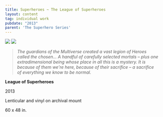 ```yaml
---
title: Superheroes ~ The League of Superheroes
layout: content
tag: individual work
pubdate: "2013"
parent: 'The Superhero Series'
---
```


![](assets/img/superhero-series-013_the-league-for-print-original-with-text.jpg)
![](assets/img/superhero-series-013_the-league-for-print-painted-with-text.jpg)

> *The guardians of the Multiverse created a vast legion of Heroes called the chosen... A handful of carefully selected mortals –  plus one extradimensional being whose place in all this is a mystery. It is because of them we're here, because of their sacrifice –  a sacrifice of everything we know to be normal.*


**League of Superheroes**

2013

Lenticular and vinyl on archival mount

60 x 48 in.
